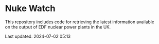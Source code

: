 # Nuke Watch

This repository includes code for retrieving the latest information available on the output of EDF nuclear power plants in the UK.

Last updated: 2024-07-02 05:13